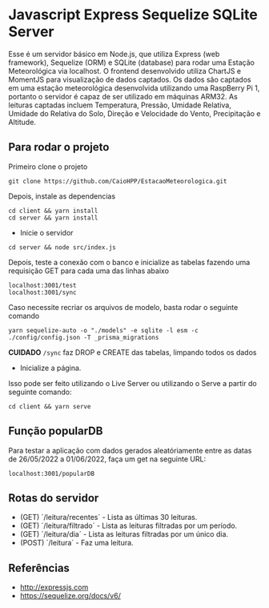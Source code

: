 # Javascript Express Sequelize SQLite Server

Esse é um servidor básico em Node.js, que utiliza Express (web framework), Sequelize (ORM) e SQLite (database) para rodar uma Estação Meteorológica via localhost. O frontend desenvolvido utiliza ChartJS e MomentJS para visualização de dados captados. 
Os dados são captados em uma estação meteorológica desenvolvida utilizando uma RaspBerry Pi 1, portanto o servidor é capaz de ser utilizado em máquinas ARM32. As leituras captadas incluem Temperatura, Pressão, Umidade Relativa, Umidade do Relativa do Solo, Direção e Velocidade do Vento, Precipitação e Altitude. 

## Para rodar o projeto

Primeiro clone o projeto

```shell
git clone https://github.com/CaioHPP/EstacaoMeteorologica.git
```

Depois, instale as dependencias

```shell
cd client && yarn install
cd server && yarn install
```

- Inicie o servidor

```shell
cd server && node src/index.js
```

Depois, teste a conexão com o banco e inicialize as tabelas fazendo uma requisição GET para cada uma das linhas abaixo

```shell
localhost:3001/test
localhost:3001/sync
```

Caso necessite recriar os arquivos de modelo, basta rodar o seguinte comando

```shell
yarn sequelize-auto -o "./models" -e sqlite -l esm -c ./config/config.json -T _prisma_migrations
```

**CUIDADO** `/sync` faz DROP e CREATE das tabelas, limpando todos os dados

- Inicialize a página.

Isso pode ser feito utilizando o Live Server ou utilizando o Serve a partir do seguinte comando:

```shell
cd client && yarn serve
```

## Função popularDB

Para testar a aplicação com dados gerados aleatóriamente entre as datas de 26/05/2022 a 01/06/2022, faça um get na seguinte URL:

```shell
localhost:3001/popularDB
```

## Rotas do servidor

- (GET) ´/leitura/recentes´ - Lista as últimas 30 leituras.
- (GET) ´/leitura/filtrado´ - Lista as leituras filtradas por um período.
- (GET) ´/leitura/dia´ - Lista as leituras filtradas por um único dia.
- (POST) ´/leitura´ - Faz uma leitura.

## Referências

- http://expressjs.com
- https://sequelize.org/docs/v6/
